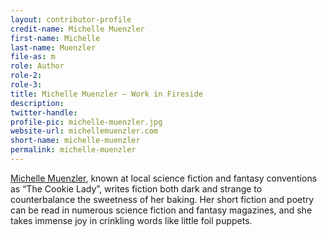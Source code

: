 ```yaml
---
layout: contributor-profile
credit-name: Michelle Muenzler
first-name: Michelle
last-name: Muenzler
file-as: m
role: Author
role-2:
role-3:
title: Michelle Muenzler — Work in Fireside
description:
twitter-handle:
profile-pic: michelle-muenzler.jpg
website-url: michellemuenzler.com
short-name: michelle-muenzler
permalink: michelle-muenzler
---
```

[Michelle Muenzler](http://www.michellemuenzler.com/), known at local science fiction and fantasy conventions as “The Cookie Lady”, writes fiction both dark and strange to counterbalance the sweetness of her baking. Her short fiction and poetry can be read in numerous science fiction and fantasy magazines, and she takes immense joy in crinkling words like little foil puppets.
